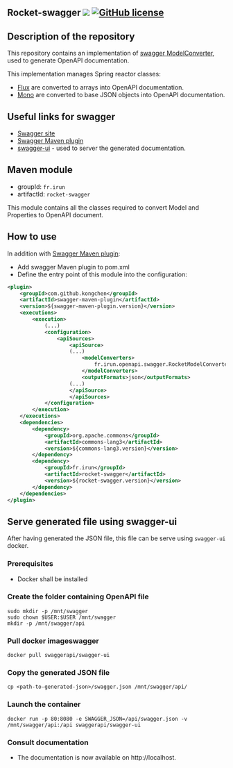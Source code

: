 ## Rocket-swagger [![](https://img.shields.io/github/v/release/i-Run/rocket-swagger.svg)](https://gitHub.com/i-Run/rocket-swagger/releases/) [![GitHub license](https://img.shields.io/github/license/i-Run/rocket-swagger.svg)](https://gitHub.com/i-Run/rocket-swagger/blob/master/LICENSE.txt)

## Description of the repository

This repository contains an implementation of [swagger ModelConverter](https://static.javadoc.io/io.swagger/swagger-core/1.5.10/io/swagger/converter/ModelConverter.html), used to generate OpenAPI documentation.

This implementation manages Spring reactor classes:
- [Flux](https://projectreactor.io/docs/core/release/api/reactor/core/publisher/Flux.html) are converted to arrays into OpenAPI documentation.
- [Mono](https://projectreactor.io/docs/core/release/api/reactor/core/publisher/Mono.html) are converted to base JSON objects into OpenAPI documentation.

## Useful links for swagger

- [Swagger site](https://swagger.io/)
- [Swagger Maven plugin](https://github.com/kongchen/swagger-maven-plugin)
- [swagger-ui](https://github.com/swagger-api/swagger-ui) - used to server the generated documentation.

## Maven module

- groupId: `fr.irun`
- artifactId: `rocket-swagger`

This module contains all the classes required to convert Model and Properties to OpenAPI document.

## How to use

In addition with [Swagger Maven plugin](https://github.com/kongchen/swagger-maven-plugin):
- Add swagger Maven plugin to pom.xml
- Define the entry point of this module into the configuration:
```xml
<plugin>
    <groupId>com.github.kongchen</groupId>
    <artifactId>swagger-maven-plugin</artifactId>
    <version>${swagger-maven-plugin.version}</version>
    <executions>
        <execution>
            (...)
            <configuration>
                <apiSources>
                    <apiSource>
                    (...)
                        <modelConverters>
                            fr.irun.openapi.swagger.RocketModelConverter
                        </modelConverters>
                        <outputFormats>json</outputFormats>
                    (...)
                    </apiSource>
                    </apiSources>
            </configuration>
        </execution>
    </executions>
    <dependencies>
        <dependency>
            <groupId>org.apache.commons</groupId>
            <artifactId>commons-lang3</artifactId>
            <version>${commons-lang3.version}</version>
        </dependency>
        <dependency>
            <groupId>fr.irun</groupId>
            <artifactId>rocket-swagger</artifactId>
            <version>${rocket-swagger.version}</version>
        </dependency>
    </dependencies>
</plugin>
```

## Serve generated file using swagger-ui

After having generated the JSON file, this file can be serve using `swagger-ui` docker.

### Prerequisites

- Docker shall be installed

### Create the folder containing OpenAPI file

```
sudo mkdir -p /mnt/swagger
sudo chown $USER:$USER /mnt/swagger
mkdir -p /mnt/swagger/api
```

### Pull docker image<id>swagger</id>
```
docker pull swaggerapi/swagger-ui
```

### Copy the generated JSON file

```
cp <path-to-generated-json>/swagger.json /mnt/swagger/api/
```

### Launch the container

```
docker run -p 80:8080 -e SWAGGER_JSON=/api/swagger.json -v /mnt/swagger/api:/api swaggerapi/swagger-ui
```

### Consult documentation
- The documentation is now available on http://localhost.


